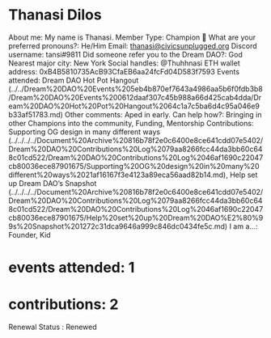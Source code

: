 # Thanasi Dilos

About me: My name is Thanasi. 
Member Type: Champion 🙌
What are your preferred pronouns?: He/Him
Email: thanasi@civicsunplugged.org
Discord username: tansi#9811
Did someone refer you to the Dream DAO?: God
Nearest major city: New York
Social handles: @Thuhhnasi
ETH wallet address: 0xB4B5810735AcB93CfaEB6aa24fcFd04D583f7593
Events attended: Dream DAO Hot Pot Hangout (../../Dream%20DAO%20Events%205eb4b870ef7643a4986aa5b6f0fdb3b8/Dream%20DAO%20Events%200612daaf307c45b988a66d425cab4dda/Dream%20DAO%20Hot%20Pot%20Hangout%2064c1a7c5ba6d4c95a046e9b33af51783.md)
Other comments: Aped in early. 
Can help how?: Bringing in other Champions into the community, Funding, Mentorship
Contributions: Supporting OG design in many different ways (../../../../Document%20Archive%20816b78f2e0c6400e8ce641cdd07e5402/Dream%20DAO%20Contributions%20Log%2079aa8266fcc44da3bb60c648c01cd522/Dream%20DAO%20Contributions%20Log%2046af1690c22047cb80036ece87901675/Supporting%20OG%20design%20in%20many%20different%20ways%2021af16167f3e4123a89eca56aad82b14.md), Help set up Dream DAO’s Snapshot (../../../../Document%20Archive%20816b78f2e0c6400e8ce641cdd07e5402/Dream%20DAO%20Contributions%20Log%2079aa8266fcc44da3bb60c648c01cd522/Dream%20DAO%20Contributions%20Log%2046af1690c22047cb80036ece87901675/Help%20set%20up%20Dream%20DAO%E2%80%99s%20Snapshot%201272c31dca9646a999c846dc0434fe5c.md)
I am a...: Founder, Kid
# events attended: 1
# contributions: 2
Renewal Status : Renewed